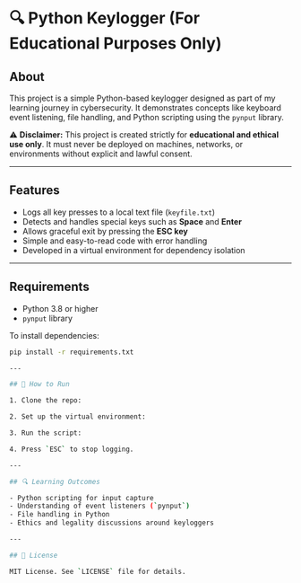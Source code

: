 # 🔍 Python Keylogger (For Educational Purposes Only)

## About
This project is a simple Python-based keylogger designed as part of my learning journey in cybersecurity. It demonstrates concepts like keyboard event listening, file handling, and Python scripting using the `pynput` library.

⚠️ **Disclaimer:** This project is created strictly for **educational and ethical use only**. It must never be deployed on machines, networks, or environments without explicit and lawful consent.

---

## Features

- Logs all key presses to a local text file (`keyfile.txt`)
- Detects and handles special keys such as **Space** and **Enter**
- Allows graceful exit by pressing the **ESC key**
- Simple and easy-to-read code with error handling
- Developed in a virtual environment for dependency isolation

---

## Requirements

- Python 3.8 or higher
- `pynput` library

To install dependencies:

```bash
pip install -r requirements.txt

---

## 🚀 How to Run

1. Clone the repo:

2. Set up the virtual environment:

3. Run the script:

4. Press `ESC` to stop logging.

---

## 🔍 Learning Outcomes

- Python scripting for input capture
- Understanding of event listeners (`pynput`)
- File handling in Python
- Ethics and legality discussions around keyloggers

---

## 📝 License

MIT License. See `LICENSE` file for details.